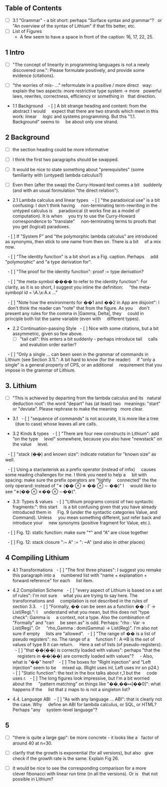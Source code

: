 ## Table of Contents
- [ ] 3.1 "Grammar" - a bit short: perhaps "Surface syntax and grammar"?
  or "An overview of the syntax of Lithium" if that fits better, etc.
- [ ] List of Figures
  - A few seem to have a space in front of the caption: 16, 17, 22, 25.

## 1 Intro
- [ ] "The concept of linearity in programming languages is not a newly
  discovered one.": Please formulate positively, and provide some
  evidence (citations).

- [ ] "the worries of mis- ..." reformulate in a positive / more direct
  way: explain the two aspects: more restrictive type system -> more
  powerful laws, rewrites, correctness, efficiency or something in
  that direction.

- 1.1 Background 
  - [ ] A bit strange heading and content: from the abstract I would
    expect that there are two strands which meet in this work: linear
    logic and systems programming. But this "1.1. Background" seems to
    be about only one strand.

## 2 Background
- [ ] the section heading could be more informative

- [ ] I think the first two paragraphs should be swapped. 

- [ ] It would be nice to state something about "prerequisites" (some
  familiarity with (untyped) lambda calculus?)

- [ ] Even then (after the swap) the Curry-Howard text comes a bit
  suddenly (and with an usual formulation "the direct relation").

- 2.1 Lambda calculus and linear types
  - [ ] "the paradoxical use" is a bit confusing: I don't think having
    non-terminating term-rewriting in the untyped calculus is
    paradoxical (it works fine as a model of computation). It is when
    you try to use the Curry-Howard correspondence to "translate"
    non-terminating terms to proofs that you get (logical) paradoxes.

  - [ ] If "System F" and "the polymorphic lambda calculus" are introduced
    as synonyms, then stick to one name from then on. There is a bit
    of a mix now.

  - [ ] "The identity function" is a bit short as a Fig. caption. Perhaps
    add "polymorphic" and "a type derivation for".

  - [ ] "The proof for the identity function": proof := type derivation?

  - [ ] "the meta-symbol ���� to refer to the identity function": For
    clarity, as it is so short, I suggest you inline the definition:
    "the meta-symbopl id = \A.\x:A.x ..."

  - [ ] "Note how the environments for ��1 and ��2 in App are disjoint": I
    don't think the reader can "note" that from the figure. As you
    don't present any rules for the comma in |Gamma, Delta|, they
    could in principle both list the same variable (even with
    different types).

- 2.2 Continuation-passing Style
  - [ ] Nice with some citations, but a bit assymmetric, given so few above.
  
  - [ ] "tail call": this enters a bit suddenly - perhaps introduce tail
    calls and evalution order earlier?

  - [ ] "Only a single ... can been seen in the grammar of commands in
    Lithium (see Section 3.1).": A bit hard to know (for the reader)
    if "only a single" is a general property of CPS, or an additional
    requirement that you impose in the grammar of Lithium.

## 3. Lithium
- [ ] "This is achieved by departing from the lambda calculus and its
  natural deduction root": the word "depart" has (at least) two
  meanings: "start" or "deviate". Please rephrase to make the meaning
  more clear.

- 3.1
  - [ ] "sequence of commands" is not accurate, it is more like a tree
    (due to case) whose leaves all are calls.

- 3.2 Kinds & types
  - [ ] "There are four new constructs in Lithium": add "on the type
    level" somewhere, because you also have "newstack" on the value
    level.

  - [ ] "stack (��) and known size": indicate notation for "known size" as
    well.

  - [ ] Using a star/asterisk as a prefix operator (instead of infix)
    causes some reading challenges for me. I think you need to help a
    bit with spacing: make sure the prefix operators are "tightly
    connected" the the only operand: instead of "∗ (�� ⊗ ∗ �� ⊗ ∼ ��)" I
    would like to see "∗(�� ⊗ ∗�� ⊗ ∼��)".


- 3.3: Types & values
  - [ ] "Lithium programs consist of two syntactic fragments:": this start
    is a bit confusing given that you have already introduced them in
    Fig. 9 (under the syntactic categories Value, and Command). Unless
    you mean something different, just refer back and introduce your
    new synonyms (positive fragment for Value, etc.).

  - [ ] Fig. 12: static function: make sure "*" and "A" are close together

  - [ ] Fig. 12: stack closure ":~ A" := ": ~A" (and also in other places)

## 4 Compiling Lithium
- 4.1 Transformations
  - [ ] "The first three phases": I suggest you remake this paragraph into a
    numbered list with "name + explanation + forward reference" for each
    list item.

- 4.2 Compilation Scheme
  - [ ] "every aspect of Lithium is based on a set of rules": I'm not sure
    what you are trying to say here. The transformations and
    compilation is not described in the rules of section 3.3.
  - [ ] "Formally, �� can be seen as a function �� : Γ → List(Reg).": I
    understand what you mean, but this does not "type check": Gamma is
    a context, not a type. Also the combination of "Formally" and "can
    be seen as" is odd. Perhaps: "rho : Var -> List(Reg)". Or
    "rho_Gamma : dom(Gamma) -> List(Reg)". I'm also not sure if empty
    lists are "allowed".
  - [ ] "The range of �� is a list of pseudo registers": no. The range of a
    function f : A->B is the _set_ of values of type B it can return.
    Here a set of lists (of pseudo-registers).
  - [ ] "that ��(��) is correctly loaded with values": perhaps "that the
    registers in ��(��) are correctly loaded with values"?
      - Also, what is "��" here? 
  - [ ] The boxes for "Right injection" and "Left injection" seem to be
    mixed up. (Right uses inl, Left uses inr on p24.)
  - [ ] "Static function": the text in the box talks about r_1 but the
    code uses r.
  - [ ] The long figures look impressive, but I'm a bit worried about the
    "pattern matching" on things like "��,��↦[��0]": what happens if the
    list that z maps to is not a singleton list?

- 4.4. Language ABI
  - [ ] "As with any language ... ABI": that is clearly not the case. Why
    define an ABI for lambda calculus, or SQL, or HTML? Perhaps "any
    system-level language"?

## 5
- [ ] "there is quite a large gap": be more concrete - it looks like a
  factor of around 40 at n=30.

- [ ] clarify that the growth is exponential (for all versions), but also
  give check if the growth rate is the same. Explain Fig 26.

- [ ] It would be nice to see the corresponding comparison for a more
  clever fibonacci with linear run time (in all the versions). Or is
  that not possible in Lithium?